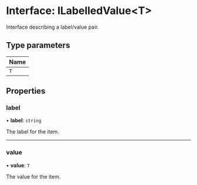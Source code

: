 # Interface: ILabelledValue\<T\>

Interface describing a label/value pair.

## Type parameters

| Name |
| :------ |
| `T` |

## Properties

### label

• **label**: `string`

The label for the item.

___

### value

• **value**: `T`

The value for the item.
